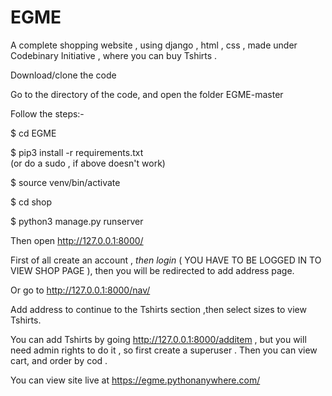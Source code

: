 # EGME
A complete shopping website , using django , html , css , made under Codebinary Initiative , where you can buy Tshirts .

Download/clone the code

Go to the directory of the code, and open the folder EGME-master

Follow the steps:-

$ cd EGME

$ pip3 install -r requirements.txt  
(or do a sudo , if above doesn't work)

$ source venv/bin/activate

$ cd shop

$ python3 manage.py runserver

Then open http://127.0.0.1:8000/

First of all create an account , *then login* ( YOU HAVE TO BE LOGGED IN TO VIEW SHOP PAGE ), then you will be redirected to add address page. 
 
 Or go to http://127.0.0.1:8000/nav/
 
Add address to continue to the Tshirts section ,then select sizes to view Tshirts.

You can add Tshirts by going http://127.0.0.1:8000/additem , but you will need admin rights to do it , so first create a superuser .
Then you can view cart, and order by cod .


You can view site live at https://egme.pythonanywhere.com/
